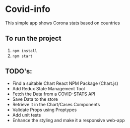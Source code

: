 # Covid-info

This simple app shows Corona stats based on countries

## To run the project

1. `npm install`
2. `npm start`

## TODO's:

- Find a suitable Chart React NPM Package (Chart.js)
- Add Redux State Management Tool
- Fetch the Data from a COVID-STATS API
- Save Data to the store
- Retrieve it in the Chart/Cases Components
- Validate Props using Proptypes
- Add unit tests
- Enhance the styling and make it a responsive web-app
